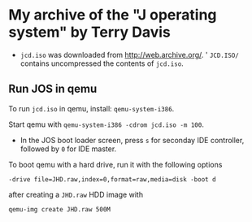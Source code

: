 # My archive of the "J operating system" by Terry Davis

* ```jcd.iso``` was downloaded from http://web.archive.org/.
' ```JCD.ISO/``` contains uncompressed the contents of ```jcd.iso```.

## Run JOS in qemu

To run ```jcd.iso``` in qemu, install: ```qemu-system-i386```.

Start qemu with ```qemu-system-i386 -cdrom jcd.iso -m 100```.

* In the JOS boot loader screen, press ```s``` for seconday IDE controller, followed by ```0``` for IDE master.

To boot qemu with a hard drive, run it with the following options

```
-drive file=JHD.raw,index=0,format=raw,media=disk -boot d
```

after creating a ```JHD.raw``` HDD image with

```
qemu-img create JHD.raw 500M
```
